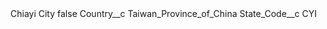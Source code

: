 <?xml version="1.0" encoding="UTF-8"?>
<CustomMetadata xmlns="http://soap.sforce.com/2006/04/metadata" xmlns:xsi="http://www.w3.org/2001/XMLSchema-instance" xmlns:xsd="http://www.w3.org/2001/XMLSchema">
    <label>Chiayi City</label>
    <protected>false</protected>
    <values>
        <field>Country__c</field>
        <value xsi:type="xsd:string">Taiwan_Province_of_China</value>
    </values>
    <values>
        <field>State_Code__c</field>
        <value xsi:type="xsd:string">CYI</value>
    </values>
</CustomMetadata>

